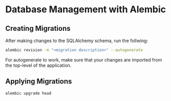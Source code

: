 # Database Management with Alembic

## Creating Migrations

After making changes to the SQLAlchemy schema, run the follwing:

```bash
alembic revision -m "<migration description>" --autogenerate
```

For autogenerate to work, make sure that your changes are imported from
the top-level of the application.


## Applying Migrations

```bash
alembic upgrade head
```
